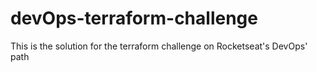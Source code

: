 # devOps-terraform-challenge
This is the solution for the terraform challenge on Rocketseat's DevOps' path
